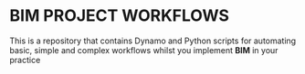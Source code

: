 # BIM PROJECT WORKFLOWS
This is a repository that contains Dynamo and Python scripts for automating basic, simple and complex workflows whilst you implement **BIM** in your practice
